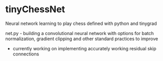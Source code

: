 # tinyChessNet
Neural network learning to play chess defined with python and tinygrad

net.py - building a convolutional neural network with options for batch normalization, gradient clipping and other standard practices to improve 
- currently working on implementing accurately working residual skip connections

